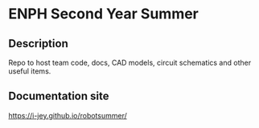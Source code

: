 ENPH Second Year Summer 
=====

## Description 
Repo to host team code, docs, CAD models, circuit schematics and other useful items. 


## Documentation site 
https://i-jey.github.io/robotsummer/